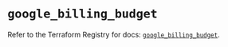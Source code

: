 # `google_billing_budget`

Refer to the Terraform Registry for docs: [`google_billing_budget`](https://registry.terraform.io/providers/hashicorp/google-beta/6.49.1/docs/resources/google_billing_budget).
